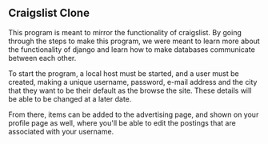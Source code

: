 ## Craigslist Clone ##

This program is meant to mirror the functionality of craigslist.  By going
through the steps to make this program, we were meant to learn more about
the functionality of django and learn how to make databases communicate
between each other.

To start the program, a local host must be started, and a user must be
created, making a unique username, password, e-mail address and the city
that they want to be their default as the browse the site.  These details
will be able to be changed at a later date.

From there, items can be added to the advertising page, and shown on your
profile page as well, where you'll be able to edit the postings that are
associated with your username.
